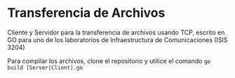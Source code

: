 # Transferencia de Archivos
Cliente y Servidor para la transferencia de archivos usando TCP, escrito en GO para uno de los laboratorios de Infraestructura de Comunicaciones (ISIS 3204)

Para compilar los archivos, clone el repositorio y utilice el comando `go build [Server|Client].go`
